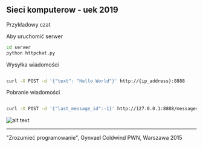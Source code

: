 Sieci komputerow - uek 2019
---------------------------

Przykładowy czat 

Aby uruchomić serwer

```bash
cd server
python httpchat.py
```

Wysyłka wiadomości
```bash

curl -X POST -d '{"text": "Hello World"}' http://{ip_address}:8888
```

Pobranie wiadomości
```bash

curl -X POST -d '{"last_message_id":-1}' http://127.0.0.1:8888/messages | python -m json.tool
```


![alt text][chat]

[chat]: ./images/Przykładowy_HTTP_chat.png "Logo Title Text 2"



------------------------------------------------------------
"Zrozumieć programowanie", Gynvael Coldwind PWN, Warszawa 2015 